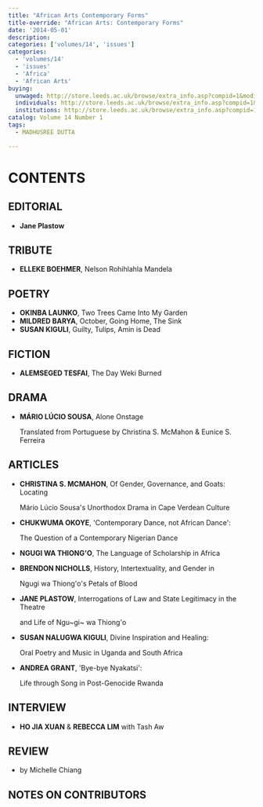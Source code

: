 ```yaml
---
title: "African Arts Contemporary Forms"
title-override: "African Arts: Contemporary Forms"
date: '2014-05-01'
description:
categories: ['volumes/14', 'issues']
categories:
  - 'volumes/14'
  - 'issues'
  - 'Africa'
  - 'African Arts'
buying:
  unwaged: http://store.leeds.ac.uk/browse/extra_info.asp?compid=1&modid=1&deptid=26&catid=265&prodid=4080
  individuals: http://store.leeds.ac.uk/browse/extra_info.asp?compid=1&modid=1&deptid=26&catid=264&prodid=4078
  institutions: http://store.leeds.ac.uk/browse/extra_info.asp?compid=1&modid=1&deptid=26&catid=263&prodid=4079
catalog: Volume 14 Number 1
tags:
  - MADHUSREE DUTTA

---
```


# CONTENTS

## EDITORIAL

- **Jane Plastow**

## TRIBUTE

- **ELLEKE BOEHMER**,  Nelson Rohihlahla Mandela

## POETRY

- **OKINBA LAUNKO**,  Two Trees Came Into My Garden
- **MILDRED BARYA**,  October,  Going Home,  The Sink
- **SUSAN KIGULI**,  Guilty,  Tulips,  Amin is Dead

## FICTION

- **ALEMSEGED TESFAI**,  The Day Weki Burned

## DRAMA

- **MÁRIO LÚCIO SOUSA**,  Alone Onstage

  Translated from Portuguese by Christina S. McMahon & Eunice S. Ferreira

## ARTICLES

- **CHRISTINA S. MCMAHON**,  Of Gender, Governance, and Goats: Locating

    Mário Lúcio Sousa's Unorthodox Drama in Cape Verdean Culture

- **CHUKWUMA OKOYE**,  'Contemporary Dance, not African Dance':

    The Question of a Contemporary Nigerian Dance

- **NGUGI WA THIONG'O**,  The Language of Scholarship in Africa
- **BRENDON NICHOLLS**,  History, Intertextuality, and Gender in

    Ngugi wa Thiong'o's Petals of Blood

- **JANE PLASTOW**,  Interrogations of Law and State Legitimacy in the Theatre

    and Life of Ngu~gi~ wa Thiong'o

- **SUSAN NALUGWA KIGULI**,  Divine Inspiration and Healing:

    Oral Poetry and Music in Uganda and South Africa

- **ANDREA GRANT**,  'Bye-bye Nyakatsi':

    Life through Song in Post-Genocide Rwanda

## INTERVIEW

- **HO JIA XUAN** & **REBECCA LIM** with Tash Aw

## REVIEW 

- by Michelle Chiang

## NOTES ON CONTRIBUTORS


